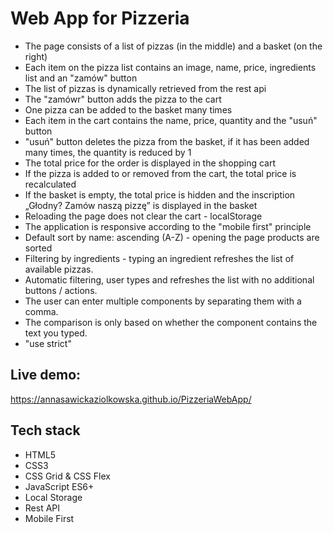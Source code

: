 # Web App for Pizzeria

* The page consists of a list of pizzas (in the middle) and a basket (on the right)
* Each item on the pizza list contains an image, name, price, ingredients list and an "zamów" button
* The list of pizzas is dynamically retrieved from the rest api
* The "zamówr" button adds the pizza to the cart
* One pizza can be added to the basket many times
* Each item in the cart contains the name, price, quantity and the "usuń" button
* "usuń" button deletes the pizza from the basket, if it has been added many times, the quantity is reduced by 1
* The total price for the order is displayed in the shopping cart
* If the pizza is added to or removed from the cart, the total price is recalculated
* If the basket is empty, the total price is hidden and the inscription „Głodny? Zamów naszą pizzę” is displayed in the basket
* Reloading the page does not clear the cart - localStorage
* The application is responsive according to the "mobile first" principle
* Default sort by name: ascending (A-Z) - opening the page products are sorted
* Filtering by ingredients - typing an ingredient refreshes the list of available pizzas.
* Automatic filtering, user types and refreshes the list with no additional buttons / actions.
* The user can enter multiple components by separating them with a comma. 
* The comparison is only based on whether the component contains the text you typed.
* "use strict"

## Live demo:
https://annasawickaziolkowska.github.io/PizzeriaWebApp/

## Tech stack
* HTML5
* CSS3
* CSS Grid & CSS Flex
* JavaScript ES6+
* Local Storage
* Rest API
* Mobile First
